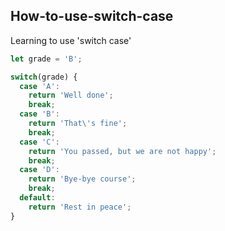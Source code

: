 ## How-to-use-switch-case

Learning to use 'switch case'

```javascript
let grade = 'B';

switch(grade) {
  case 'A':
    return 'Well done';
    break;
  case 'B':
    return 'That\'s fine';
    break;
  case 'C':
    return 'You passed, but we are not happy';
    break;
  case 'D':
    return 'Bye-bye course';
    break;
  default:
    return 'Rest in peace';
}
```
